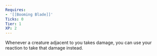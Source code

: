 ```yaml
---
Requires:
- '[[Booming Blade]]'
Ticks: 0
Tier: 1
XP: 2
---
```


Whenever a creature adjacent to you takes damage, you can use your reaction to take that damage instead.